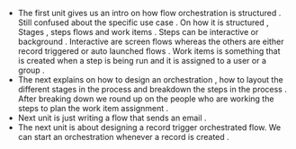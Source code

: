 
- The first unit gives us an intro on how flow orchestration is structured . Still confused about the specific use case . On how it is structured , Stages , steps flows and work items .  Steps can be interactive or background . Interactive are screen flows whereas the others are either record triggered or auto launched flows .  Work items is something that is created when a step is being run  and it is assigned to a user or a group . 
- The next explains on how to design an orchestration , how to layout the different stages in the process and breakdown the steps in the process . After breaking down we round up on the people who are working the steps to plan the work item assignment .
- Next unit is just writing a flow that sends an email . 
- The next unit is about designing a record trigger orchestrated flow. We can start an orchestration whenever a record is created . 